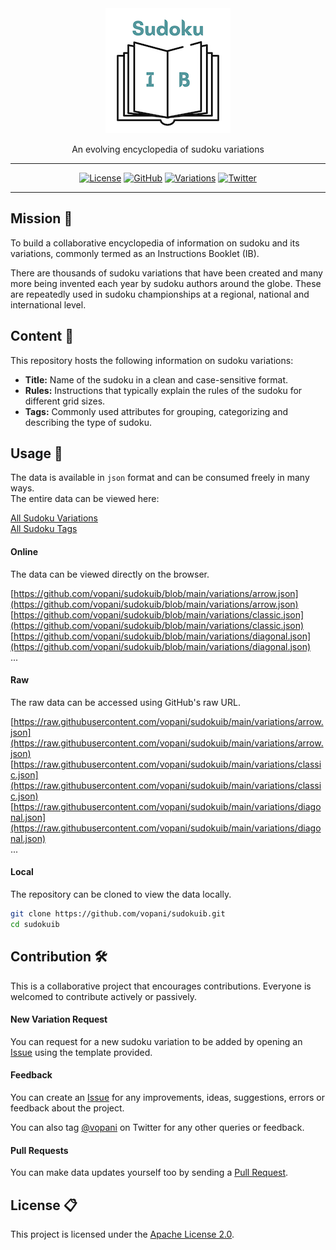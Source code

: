 <div align='center'>

<img src='images/logo_200_x_200.png'>
<br>

An evolving encyclopedia of sudoku variations

---

[![License](https://img.shields.io/badge/license-Apache%202.0-blue.svg?logo=apache)](https://github.com/vopani/sudokuib/blob/master/LICENSE)
[![GitHub](https://img.shields.io/github/stars/vopani/sudokuib?color=yellowgreen&logo=github)](https://github.com/vopani/sudokuib)
[![Variations](https://shields.io/endpoint?url=https://raw.githubusercontent.com/vopani/sudokuib/main/infobadge.json&logo=square)](https://github.com/vopani/sudokuib/tree/main/variations)
[![Twitter](https://img.shields.io/twitter/follow/vopani)](https://twitter.com/vopani)

---

</div>

## Mission 🚀
To build a collaborative encyclopedia of information on sudoku and its variations, commonly termed as an Instructions Booklet (IB).

There are thousands of sudoku variations that have been created and many more being invented each year by sudoku authors around the globe. These are repeatedly used in sudoku championships at a regional, national and international level.

## Content 📂
This repository hosts the following information on sudoku variations:

* **Title:** Name of the sudoku in a clean and case-sensitive format.
* **Rules:** Instructions that typically explain the rules of the sudoku for different grid sizes.
* **Tags:** Commonly used attributes for grouping, categorizing and describing the type of sudoku.

## Usage 📖
The data is available in `json` format and can be consumed freely in many ways.   
The entire data can be viewed here:

[All Sudoku Variations](https://github.com/vopani/sudokuib/blob/main/variations)   
[All Sudoku Tags](https://github.com/vopani/sudokuib/blob/main/tags)   

#### Online
The data can be viewed directly on the browser.   

[https://github.com/vopani/sudokuib/blob/main/variations/arrow.json](https://github.com/vopani/sudokuib/blob/main/variations/arrow.json)   
[https://github.com/vopani/sudokuib/blob/main/variations/classic.json](https://github.com/vopani/sudokuib/blob/main/variations/classic.json)   
[https://github.com/vopani/sudokuib/blob/main/variations/diagonal.json](https://github.com/vopani/sudokuib/blob/main/variations/diagonal.json)   
...

#### Raw
The raw data can be accessed using GitHub's raw URL.

[https://raw.githubusercontent.com/vopani/sudokuib/main/variations/arrow.json](https://raw.githubusercontent.com/vopani/sudokuib/main/variations/arrow.json)   
[https://raw.githubusercontent.com/vopani/sudokuib/main/variations/classic.json](https://raw.githubusercontent.com/vopani/sudokuib/main/variations/classic.json)   
[https://raw.githubusercontent.com/vopani/sudokuib/main/variations/diagonal.json](https://raw.githubusercontent.com/vopani/sudokuib/main/variations/diagonal.json)   
...

#### Local
The repository can be cloned to view the data locally.

```bash
git clone https://github.com/vopani/sudokuib.git
cd sudokuib
```

## Contribution 🛠️
This is a collaborative project that encourages contributions. Everyone is welcomed to contribute actively or passively.

#### New Variation Request
You can request for a new sudoku variation to be added by opening an [Issue](https://github.com/vopani/sudokuib/issues) using the template provided.

#### Feedback
You can create an [Issue](https://github.com/vopani/sudokuib/issues) for any improvements, ideas, suggestions, errors or feedback about the project.

You can also tag [@vopani](https://twitter.com/vopani) on Twitter for any other queries or feedback.

#### Pull Requests
You can make data updates yourself too by sending a [Pull Request](https://github.com/vopani/sudokuib/pulls).

## License 📋
This project is licensed under the [Apache License 2.0](https://github.com/vopani/sudokuib/blob/main/LICENSE).
